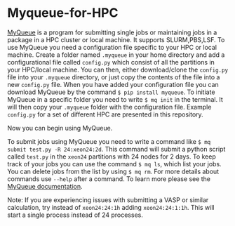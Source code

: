 # Myqueue-for-HPC
[MyQueue](https://myqueue.readthedocs.io/en/latest/) is a program for submitting single jobs or maintaining jobs in a package in a HPC cluster or local machine. It supports SLURM,PBS,LSF.
To use MyQueue you need a configuration file specific to your HPC or local machine. Create a folder named `.myqueue` in your home directory and add a configurational file called `config.py` which consist of all the partitions in your HPC/local machine.
You can then, either download/clone the `config.py` file into your `.myqueue` directory, or just copy the contents of the file into a new `config.py` file.
When you have added your configuration file you can download MyQueue by the command `$ pip install myqueue`. To initiate MyQueue in a specific folder you need to write `$ mq init` in the terminal. It will then copy your `.myqueue` folder with the configuration file. Example `config.py` for a set of different HPC are presented in this repository.

Now you can begin using MyQueue.

To submit jobs using MyQueue you need to write a command like `$ mq submit test.py -R 24:xeon24:2d`. This command will submit a python script called `test.py` in the `xeon24` partitions with 24 nodes for 2 days. To keep track of your jobs you can use the command `$ mq ls`, which list your jobs. You can delete jobs from the list by using `$ mq rm`. For more details about commands use `--help` after a command.
To learn more please see the [MyQueue documentation](https://myqueue.readthedocs.io/en/latest/).

Note: If you are experiencing issues with submitting a VASP or similar calculation, try instead of `xeon24:24:1h` adding `xeon24:24:1:1h`. This will start a single process instead of 24 processes.

